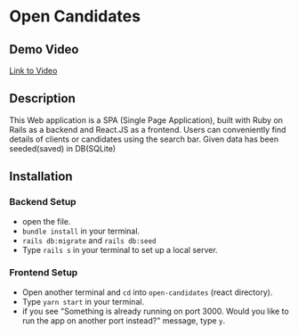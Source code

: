 # Open Candidates

## Demo Video
[Link to Video](https://drive.google.com/file/d/1suc1PvJTxOS_l4GamMHt2FxBbUcKKnXN/view?usp=sharing)
## Description

This Web application is a SPA (Single Page Application), built with Ruby on Rails as a backend and React.JS as a frontend.
Users can conveniently find details of clients or candidates using the search bar. Given data has been seeded(saved) in DB(SQLite)


## Installation 
### Backend Setup
- open the file.
- `bundle install` in your terminal.
- `rails db:migrate` and `rails db:seed` 
- Type `rails s` in your terminal to set up a local server.

### Frontend Setup
- Open another terminal and `cd` into `open-candidates` (react directory).
- Type `yarn start` in your terminal.
- if you see "Something is already running on port 3000. Would you like to run the app on another port instead?" message, type `y`.


